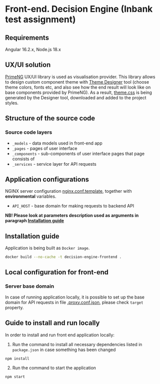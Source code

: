 # Front-end. Decision Engine (Inbank test assignment)

## Requirements

Angular 16.2.x, Node.js 18.x

## UX/UI solution
[PrimeNG](https://primeng.org/) UX/UI library is used as visualisation provider. This library allows to design custom
component theme with [Theme Designer](https://designer.primeng.org/#/) tool (choose theme colors, fonts etc, and also see
how the end result will look like on base components provided by PrimeNG). As a result, [theme.css](src/assets/styles/theme.css)
is being generated by the Designer tool, downloaded and added to the project styles.

## Structure of the source code

### Source code layers

- `_models` - data models used in front-end app
- `_pages` - pages of user interface
- `_components` - sub-components of user interface pages that page consists of
- `_services` - service layer for API requests

## Application configurations

NGINX server configuration [nginx.conf.template](nginx.conf.template),
together with **environmental** variables.

* `API_HOST` - base domain for making requests to backend API

**NB! Please look at parameters description used as arguments in paragraph [Installation guide](#installation-guide)**

## Installation guide

Application is being built as `Docker image`.

```sh
docker build --no-cache -t decision-engine-frontend .
```

## Local configuration for front-end

### Server base domain

In case of running application locally, it is possible to set up the base domain for API requests in file 
[.proxy.conf.json](proxy.conf.json), please check `target` property.

## Guide to install and run locally

In order to install and run front end application locally:

1. Run the command to install all necessary dependencies listed in `package.json`
in case something has been changed

```sh
npm install
```
2. Run the command to start the application

```sh
npm start
```

